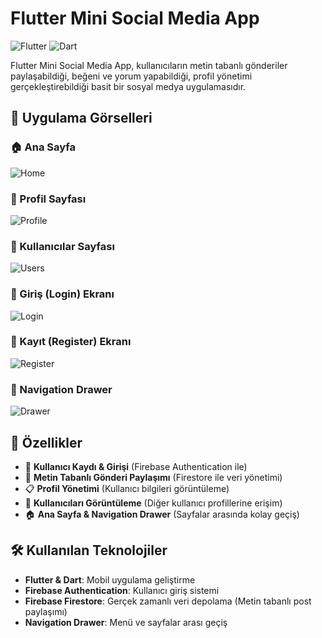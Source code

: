 # Flutter Mini Social Media App

![Flutter](https://img.shields.io/badge/Flutter-3.10.5-blue?logo=flutter)
![Dart](https://img.shields.io/badge/Dart-3.1.2-blue?logo=dart)


Flutter Mini Social Media App, kullanıcıların metin tabanlı gönderiler paylaşabildiği, beğeni ve yorum yapabildiği, profil yönetimi gerçekleştirebildiği basit bir sosyal medya uygulamasıdır.

## 📸 Uygulama Görselleri

### 🏠 Ana Sayfa
![Home](https://github.com/ismetbugra/FlutterMiniSocialMediaApp/blob/main/appscrenshots/homepage.png?raw=true)

### 👤 Profil Sayfası
![Profile](https://github.com/ismetbugra/FlutterMiniSocialMediaApp/blob/main/appscrenshots/profilepage.png?raw=true)

### 🔎 Kullanıcılar Sayfası
![Users](https://github.com/ismetbugra/FlutterMiniSocialMediaApp/blob/main/appscrenshots/userspage.png?raw=true)

### 🔑 Giriş (Login) Ekranı
![Login](https://github.com/ismetbugra/FlutterMiniSocialMediaApp/blob/main/appscrenshots/loginpage.png?raw=true)

### 📝 Kayıt (Register) Ekranı
![Register](https://github.com/ismetbugra/FlutterMiniSocialMediaApp/blob/main/appscrenshots/registerpage.png?raw=true)

### 📂 Navigation Drawer
![Drawer](https://github.com/ismetbugra/FlutterMiniSocialMediaApp/blob/main/appscrenshots/drawerpage.png?raw=true)

## 🚀 Özellikler
- 🔹 **Kullanıcı Kaydı & Girişi** (Firebase Authentication ile)
- 📝 **Metin Tabanlı Gönderi Paylaşımı** (Firestore ile veri yönetimi)
- 📋 **Profil Yönetimi** (Kullanıcı bilgileri görüntüleme)
- 🔎 **Kullanıcıları Görüntüleme** (Diğer kullanıcı profillerine erişim)
- 🏠 **Ana Sayfa & Navigation Drawer** (Sayfalar arasında kolay geçiş)

## 🛠 Kullanılan Teknolojiler
- **Flutter & Dart**: Mobil uygulama geliştirme
- **Firebase Authentication**: Kullanıcı giriş sistemi
- **Firebase Firestore**: Gerçek zamanlı veri depolama (Metin tabanlı post paylaşımı)
- **Navigation Drawer**: Menü ve sayfalar arası geçiş
